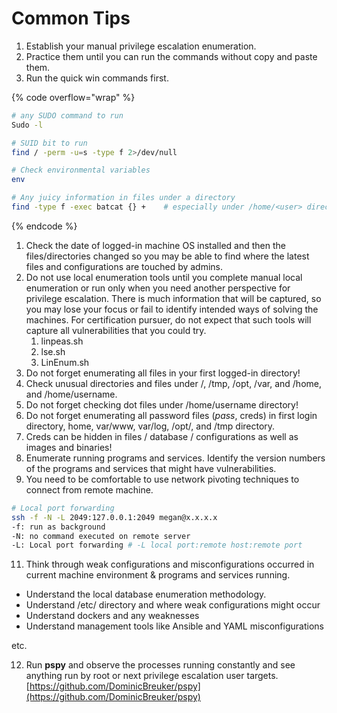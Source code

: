 # Common Tips

1. Establish your manual privilege escalation enumeration.
2. Practice them until you can run the commands without copy and paste them.
3. Run the quick win commands first.&#x20;

{% code overflow="wrap" %}
```bash
# any SUDO command to run 
Sudo -l 

# SUID bit to run
find / -perm -u=s -type f 2>/dev/null

# Check environmental variables
env 

# Any juicy information in files under a directory 
find -type f -exec batcat {} +    # especially under /home/<user> directory. 
```
{% endcode %}

1. Check the date of logged-in machine OS installed and then the files/directories changed so you may be able to find where the latest files and configurations are touched by admins.&#x20;
2. Do not use local enumeration tools until you complete manual local enumeration or run only when you need another perspective for privilege escalation. There is much information that will be captured, so you may lose your focus or fail to identify intended ways of solving the machines. For certification pursuer, do not expect that such tools will capture all vulnerabilities that you could try.&#x20;
   1. linpeas.sh
   2. lse.sh&#x20;
   3. LinEnum.sh
3. Do not forget enumerating all files in your first logged-in directory!
4. Check unusual directories and files under /, /tmp, /opt, /var, and /home, and /home/username.&#x20;
5. Do not forget checking dot files under /home/username directory!&#x20;
6. Do not forget enumerating all password files (_pass_, creds) in first login directory, home, var/www, var/log, /opt/, and /tmp directory.
7. Creds can be hidden in files / database / configurations as well as images and binaries!&#x20;
8. Enumerate running programs and services. Identify the version numbers of the programs and services that might have vulnerabilities.&#x20;
9. You need to be comfortable to use network pivoting techniques to connect from remote machine.&#x20;

```bash
# Local port forwarding
ssh -f -N -L 2049:127.0.0.1:2049 megan@x.x.x.x
-f: run as background
-N: no command executed on remote server
-L: Local port forwarding # -L local port:remote host:remote port
```

11. Think through weak configurations and misconfigurations occurred in current machine environment & programs and services running.&#x20;

* Understand the local database enumeration methodology.
* Understand /etc/ directory and where weak configurations might occur&#x20;
* Understand dockers and any weaknesses
* Understand management tools like Ansible and YAML misconfigurations

&#x20;etc.&#x20;

12. Run **pspy** and observe the processes running constantly and see anything run by root or next privilege escalation user targets.  [https://github.com/DominicBreuker/pspy](https://github.com/DominicBreuker/pspy)

